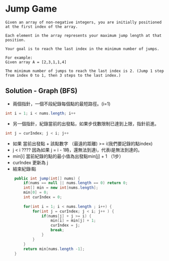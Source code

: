 # Jump Game
```
Given an array of non-negative integers, you are initially positioned at the first index of the array.

Each element in the array represents your maximum jump length at that position.

Your goal is to reach the last index in the minimum number of jumps.

For example:
Given array A = [2,3,1,1,4]

The minimum number of jumps to reach the last index is 2. (Jump 1 step from index 0 to 1, then 3 steps to the last index.)
```

## Solution -  Graph (BFS)
- 兩個指針，一個不段紀錄每個點的最短路徑。(i=1)
```java
int i = 1; i < nums.length; i++
```
- 另一個指針，紀錄當前的出發點，如果步伐數限制已達到上限，指針前進。
```java
int j = curIndex; j < i; j++
```

- 如果 當前出發點 + 該點數字 （最遠的距離) >= i(我們要記錄的點index)
- j < i ???? 因為如果 j = i - 1時，還無法到達i，代表i是無法到達的。
- min[i] 當前紀錄的點的最小值為出發點min[j] + 1 （1步）
- curIndex 更新為 j
- 結束紀錄i點
```java
    public int jump(int[] nums) {
        if(nums == null || nums.length == 0) return 0;
        int[] min = new int[nums.length];
        min[0] = 0;
        int curIndex = 0;
        
        for(int i = 1; i < nums.length ; i++) {
            for(int j = curIndex; j < i; j++ ) {
                if(nums[j] + j >= i) {
                    min[i] = min[j] + 1;
                    curIndex = j;
                    break;
                }
            }
        }
        return min[nums.length -1]; 
    }
```
